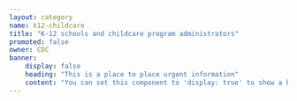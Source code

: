 ```yaml
---
layout: category
name: k12-childcare
title: "K-12 schools and childcare program administrators"
promoted: false
owner: CDC
banner:
    display: false
    heading: "This is a place to place urgent information"
    content: "You can set this component to 'display: true' to show a banner at the top of the page."
---
```

